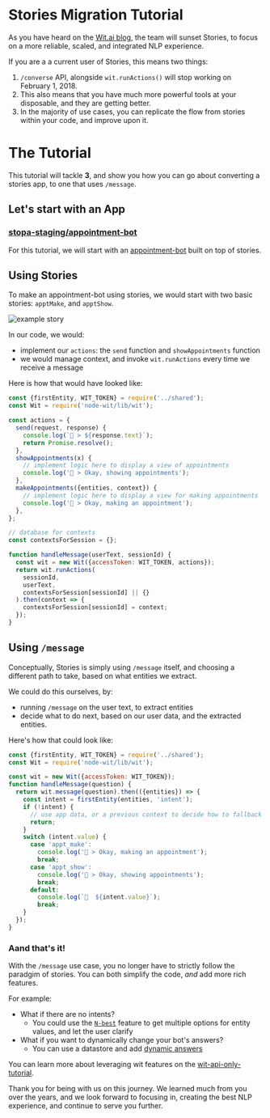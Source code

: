 # Stories Migration Tutorial

As you have heard on the [Wit.ai blog](TODO), the team will sunset Stories, to focus on a more reliable, scaled, and integrated NLP experience.

If you are a a current user of Stories, this means two things:

1. `/converse` API, alongside `wit.runActions()` will stop working on February 1, 2018.
2. This also means that you have much more powerful tools at your disposable, and they are getting better.
3. In the majority of use cases, you can replicate the flow from stories within your code, and improve upon it.

# The Tutorial

This tutorial will tackle **3**, and show you how you can go about converting a stories app, to one that uses `/message`.

## Let's start with an App

###  [stopa-staging/appointment-bot](https://wit.ai/stopa-staging/appointment-bot/entities)

For this tutorial, we will start with an [appointment-bot](https://wit.ai/stopa-staging/appointment-bot/entities) built on top of stories.

## Using Stories

To make an appointment-bot using stories, we would start with two basic stories: `apptMake`, and `apptShow`.

![example story](/example-images/appt_show.png)

In our code, we would:

- implement our `actions`: the `send` function and `showAppointments` function
- we would manage context, and invoke `wit.runActions` every time we receive a message

Here is how that would have looked like:

```javascript
const {firstEntity, WIT_TOKEN} = require('../shared');
const Wit = require('node-wit/lib/wit');

const actions = {
  send(request, response) {
    console.log(`🤖 > ${response.text}`);
    return Promise.resolve();
  },
  showAppointments(x) {
    // implement logic here to display a view of appointments
    console.log('🤖 > Okay, showing appointments');
  },
  makeAppointments({entities, context}) {
    // implement logic here to display a view for making appointments
    console.log('🤖 > Okay, making an appointment');
  },
};

// database for contexts
const contextsForSession = {};

function handleMessage(userText, sessionId) {
  const wit = new Wit({accessToken: WIT_TOKEN, actions});
  return wit.runActions(
    sessionId,
    userText,
    contextsForSession[sessionId] || {}
  ).then(context => {
    contextsForSession[sessionId] = context;
  });
}
```

## Using `/message`

Conceptually, Stories is simply using `/message` itself, and choosing a different path to take, based on what entities we extract.

We could do this ourselves, by:
- running `/message` on the user text, to extract entities
- decide what to do next, based on our user data, and the extracted entities.

Here's how that could look like:


```javascript
const {firstEntity, WIT_TOKEN} = require('../shared');
const Wit = require('node-wit/lib/wit');

const wit = new Wit({accessToken: WIT_TOKEN});
function handleMessage(question) {
  return wit.message(question).then(({entities}) => {
    const intent = firstEntity(entities, 'intent');
    if (!intent) {
      // use app data, or a previous context to decide how to fallback
      return;
    }
    switch (intent.value) {
      case 'appt_make':
        console.log('🤖 > Okay, making an appointment');
        break;
      case 'appt_show':
        console.log('🤖 > Okay, showing appointments');
        break;
      default:
        console.log(`🤖  ${intent.value}`);
        break;
    }
  });
}
```

### Aand that's it!

With the `/message` use case, you no longer have to strictly follow the paradgim of stories. You can both simplify the code, *and* add more rich features.

For example:
- What if there are no intents?
  - You could use the [`N-best`](https://github.com/wit-ai/wit-api-only-tutorial#manage-uncertainty) feature to get multiple options for entity values, and let the user clarify
- What if you want to dynamically change your bot's answers?
  - You can use a datastore and add [dynamic answers](https://github.com/wit-ai/wit-api-only-tutorial#dynamic-answers)

You can learn more about leveraging wit features on the [wit-api-only-tutorial](https://github.com/wit-ai/wit-api-only-tutorial).

Thank you for being with us on this journey. We learned much from you over the years, and we look forward to focusing in, creating the best NLP experience, and continue to serve you further.

